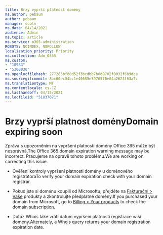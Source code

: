 ```yaml
---
title: Brzy vyprší platnost domény
ms.author: pebaum
author: pebaum
manager: scotv
ms.date: 04/14/2021
audience: Admin
ms.topic: article
ms.service: o365-administration
ROBOTS: NOINDEX, NOFOLLOW
localization_priority: Priority
ms.collection: Adm_O365
ms.custom:
- "10933"
- "5300030"
ms.openlocfilehash: 277285bfd0d52f3bcdbb7b0d0702f8032f6b9dce
ms.sourcegitcommit: 8bc60ec34bc1e40685e3976576e04a2623f63a7c
ms.translationtype: MT
ms.contentlocale: cs-CZ
ms.lasthandoff: 04/15/2021
ms.locfileid: "51837071"
---
```

# <a name="domain-expiring-soon"></a><span data-ttu-id="b55eb-102">Brzy vyprší platnost domény</span><span class="sxs-lookup"><span data-stu-id="b55eb-102">Domain expiring soon</span></span>

<span data-ttu-id="b55eb-103">Zpráva s upozorněním na vypršení platnosti domény Office 365 může být nesprávná.</span><span class="sxs-lookup"><span data-stu-id="b55eb-103">The Office 365 domain expiration warning message may be incorrect.</span></span> <span data-ttu-id="b55eb-104">Pracujeme na opravě tohoto problému.</span><span class="sxs-lookup"><span data-stu-id="b55eb-104">We are working on correcting this issue.</span></span>

- <span data-ttu-id="b55eb-105">Ověření kontroly vypršení platnosti domény u doménového registrátora</span><span class="sxs-lookup"><span data-stu-id="b55eb-105">To verify your domain expiration check with your domain registrar.</span></span>

- <span data-ttu-id="b55eb-106">Pokud jste si doménu koupili od Microsoftu, přejděte na [Fakturační > Vaše](https://admin.microsoft.com/Adminportal/Home?source=applauncher#/subscriptions) produkty a zkontrolujte předplatné domény.</span><span class="sxs-lookup"><span data-stu-id="b55eb-106">If you purchased your domain from Microsoft, go to [Billing > Your products](https://admin.microsoft.com/Adminportal/Home?source=applauncher#/subscriptions) to check the domain subscription.</span></span>

- <span data-ttu-id="b55eb-107">Dotaz Whois také vrátí datum vypršení platnosti registrace vaší domény.</span><span class="sxs-lookup"><span data-stu-id="b55eb-107">Alternately, a Whois query returns your domain registration expiration date.</span></span>